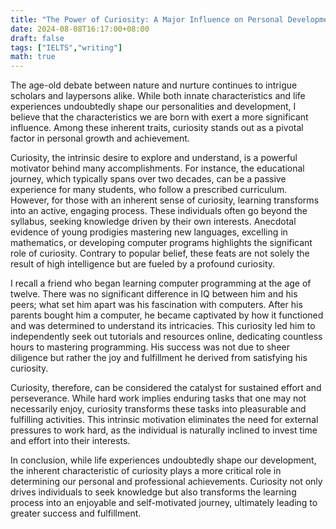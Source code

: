 ```yaml
---
title: "The Power of Curiosity: A Major Influence on Personal Development"
date: 2024-08-08T16:17:00+08:00
draft: false
tags: ["IELTS","writing"]
math: true
---
```


The age-old debate between nature and nurture continues to intrigue scholars and laypersons alike. While both innate characteristics and life experiences undoubtedly shape our personalities and development, I believe that the characteristics we are born with exert a more significant influence. Among these inherent traits, curiosity stands out as a pivotal factor in personal growth and achievement.

Curiosity, the intrinsic desire to explore and understand, is a powerful motivator behind many accomplishments. For instance, the educational journey, which typically spans over two decades, can be a passive experience for many students, who follow a prescribed curriculum. However, for those with an inherent sense of curiosity, learning transforms into an active, engaging process. These individuals often go beyond the syllabus, seeking knowledge driven by their own interests. Anecdotal evidence of young prodigies mastering new languages, excelling in mathematics, or developing computer programs highlights the significant role of curiosity. Contrary to popular belief, these feats are not solely the result of high intelligence but are fueled by a profound curiosity.

I recall a friend who began learning computer programming at the age of twelve. There was no significant difference in IQ between him and his peers; what set him apart was his fascination with computers. After his parents bought him a computer, he became captivated by how it functioned and was determined to understand its intricacies. This curiosity led him to independently seek out tutorials and resources online, dedicating countless hours to mastering programming. His success was not due to sheer diligence but rather the joy and fulfillment he derived from satisfying his curiosity.

Curiosity, therefore, can be considered the catalyst for sustained effort and perseverance. While hard work implies enduring tasks that one may not necessarily enjoy, curiosity transforms these tasks into pleasurable and fulfilling activities. This intrinsic motivation eliminates the need for external pressures to work hard, as the individual is naturally inclined to invest time and effort into their interests.

In conclusion, while life experiences undoubtedly shape our development, the inherent characteristic of curiosity plays a more critical role in determining our personal and professional achievements. Curiosity not only drives individuals to seek knowledge but also transforms the learning process into an enjoyable and self-motivated journey, ultimately leading to greater success and fulfillment.
